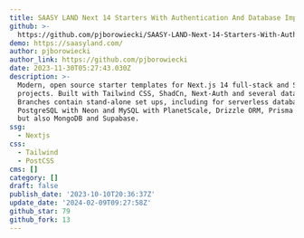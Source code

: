 ```yaml
---
title: SAASY LAND Next 14 Starters With Authentication And Database Implemented
github: >-
  https://github.com/pjborowiecki/SAASY-LAND-Next-14-Starters-With-Authentication-And-Database-Implemented
demo: https://saasyland.com/
author: pjborowiecki
author_link: https://github.com/pjborowiecki
date: 2023-11-30T05:27:43.030Z
description: >-
  Modern, open source starter templates for Next.js 14 full-stack and SAAS
  projects. Built with Tailwind CSS, ShadCn, Next-Auth and several databases.
  Branches contain stand-alone set ups, including for serverless databases like
  PostgreSQL with Neon and MySQL with PlanetScale, Drizzle ORM, Prisma ORM v.5,
  but also MongoDB and Supabase.
ssg:
  - Nextjs
css:
  - Tailwind
  - PostCSS
cms: []
category: []
draft: false
publish_date: '2023-10-10T20:36:37Z'
update_date: '2024-02-09T09:27:58Z'
github_star: 79
github_fork: 13
---
```

